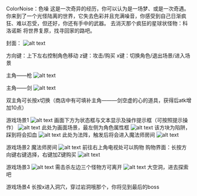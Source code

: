 ColorNoise：色噪
这是一次奇异的经历，你可以认为是一场梦、或是一次奇遇。
你来到了一个光怪陆离的世界，它失去色彩并且充满噪音，你感受到自己日渐疯狂、难以忍受，但还好，你还有手中的武器。
去消灭那个疯狂的星球状怪物：科洛诺斯
将世界复原，找寻回家的路吧。

封面：
![alt text](cover.png)

方向键：上下左右控制角色移动
z键：攻击/购买
x键：切换角色/退出场景/进入场景

主角——枪
![alt text](image.png)

主角——剑
![alt text](image-1.png)

双主角可长按x切换（商店中有可填补主角———剑空虚的心的道具，获得后atk增加10点） 

游戏场景1
![alt text](image-2.png)
画面下方为状态框与文本显示及操作提示框（可按照提示操作）
![alt text](image-3.png)
此处为画面场景，最左侧为角色属性框
![alt text](image-4.png)
该方块为陷阱，踩到将会扣血
![alt text](image-5.png)
此处为法阵，触发后将会进入魔法师房间
![alt text](image-6.png)


游戏场景2 魔法师房间
![alt text](image-7.png)
前往右上角电视处可以购物
购物界面：长按方向键右键选择，右键加Z键购买
![alt text](image-8.png)

游戏场景3 
![alt text](image-9.png)
需击杀左边三个怪物方可离开
![alt text](image-10.png)
大空洞，进去探索吧

游戏场景4
长按x进入洞穴，穿过岩洞哦那个，你将见到最后的boss